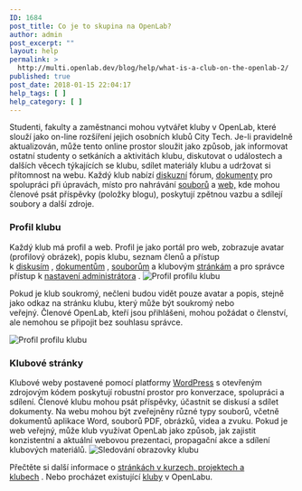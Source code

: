 ```yaml
---
ID: 1684
post_title: Co je to skupina na OpenLab?
author: admin
post_excerpt: ""
layout: help
permalink: >
  http://multi.openlab.dev/blog/help/what-is-a-club-on-the-openlab-2/
published: true
post_date: 2018-01-15 22:04:17
help_tags: [ ]
help_category: [ ]
---
```

Studenti, fakulty a zaměstnanci mohou vytvářet kluby v OpenLab, které slouží jako on-line rozšíření jejich osobních klubů City Tech. Je-li pravidelně aktualizován, může tento online prostor sloužit jako způsob, jak informovat ostatní studenty o setkáních a aktivitách klubu, diskutovat o událostech a dalších věcech týkajících se klubu, sdílet materiály klubu a udržovat si přítomnost na webu. Každý klub nabízí <a title="Použití diskusních fór" href="https://lab.urad.online/help/discussion-forums/">diskuzní</a> fórum, <a title="Použití položky &quot;Dokumenty&quot;" href="https://lab.urad.online/help/using-docs/">dokumenty</a> pro spolupráci při úpravách, místo pro nahrávání <a title="Použití souborů" href="https://lab.urad.online/help/using-files/">souborů</a> a <a title="Co je &quot;místo&quot; na hřišti, projektu nebo klubu?" href="https://lab.urad.online/help/what-is-a-site-on-a-course-project-or-club/">web,</a> kde mohou členové psát příspěvky (položky blogu), poskytují zpětnou vazbu a sdílejí soubory a další zdroje.
<h3><strong>Profil klubu</strong></h3>
Každý klub má profil a web. Profil je jako portál pro web, zobrazuje avatar (profilový obrázek), popis klubu, seznam členů a přístup k <a title="Použití diskusních fór" href="https://lab.urad.online/help/discussion-forums/">diskusím</a> , <a title="Použití položky &quot;Dokumenty&quot;" href="https://lab.urad.online/help/using-docs/">dokumentům</a> , <a title="Použití souborů" href="https://lab.urad.online/help/using-files/">souborům</a> a klubovým <a title="Co je &quot;místo&quot; na hřišti, projektu nebo klubu?" href="https://lab.urad.online/help/what-is-a-site-on-a-course-project-or-club/">stránkám</a> a pro správce přístup k <a title="Změna nastavení ochrany osobních údajů a dalších nastavení kurzů, projektů nebo klubů" href="https://lab.urad.online/help/changing-privacy-and-other-settings-for-a-course-project-or-club/">nastavení administrátora</a> .

<img class="alignnone wp-image-36198 size-full" src="https://openlab.citytech.cuny.edu/wp-content/uploads/2012/09/what_is_club_1_v2.png" alt="Profil profilu klubu" />

Pokud je klub soukromý, nečleni budou vidět pouze avatar a popis, stejně jako odkaz na stránku klubu, který může být soukromý nebo veřejný. Členové OpenLab, kteří jsou přihlášeni, mohou požádat o členství, ale nemohou se připojit bez souhlasu správce.

<img class="alignnone wp-image-36198 size-full" src="https://openlab.citytech.cuny.edu/wp-content/uploads/2012/09/what_is_club_1_v2.png" alt="Profil profilu klubu" />
<h3><strong>Klubové stránky</strong></h3>
Klubové weby postavené pomocí platformy <a href="http://wordpress.org/" target="_blank" rel="noopener">WordPress</a> s otevřeným zdrojovým kódem poskytují robustní prostor pro konverzace, spolupráci a sdílení. Členové klubu mohou psát příspěvky, účastnit se diskusí a sdílet dokumenty. Na webu mohou být zveřejněny různé typy souborů, včetně dokumentů aplikace Word, souborů PDF, obrázků, videa a zvuku. Pokud je web veřejný, může klub využívat OpenLab jako způsob, jak zajistit konzistentní a aktuální webovou prezentaci, propagační akce a sdílení klubových materiálů.

<img class="alignnone wp-image-36201 size-full" src="https://openlab.citytech.cuny.edu/wp-content/uploads/2012/09/what_is_club_3_v2.png" alt="Sledování obrazovky klubu" />

Přečtěte si další informace o <a href="https://lab.urad.online/help/help-category/sites-on-the-openlab/">stránkách v kurzech, projektech a klubech</a> . Nebo procházet existující <a href="https://lab.urad.online/clubs/">kluby</a> v OpenLabu.